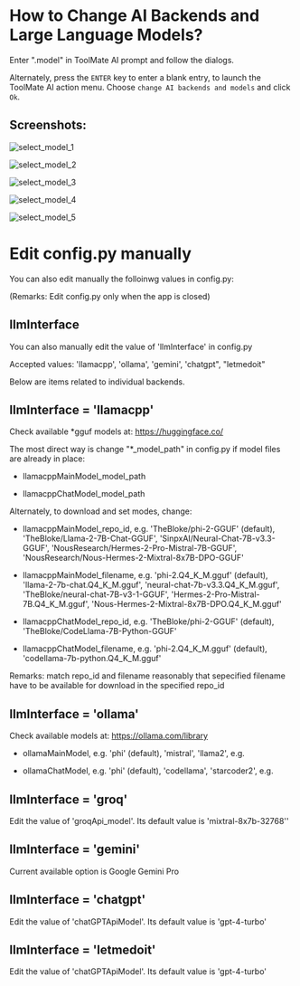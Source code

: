# How to Change AI Backends and Large Language Models?

Enter ".model" in ToolMate AI prompt and follow the dialogs.

Alternately, press the `ENTER` key to enter a blank entry, to launch the ToolMate AI action menu.  Choose `change AI backends and models` and click `Ok`.

## Screenshots:

![select_model_1](https://github.com/eliranwong/toolmate/assets/25262722/179cd040-b7c4-4592-b2b4-f152a9ec1772)

![select_model_2](https://github.com/eliranwong/toolmate/assets/25262722/ff3f4b94-97e0-48f7-9e0d-49cf195321e8)

![select_model_3](https://github.com/eliranwong/toolmate/assets/25262722/ad79f5c1-5bd8-480c-9428-5d1e704ee153)

![select_model_4](https://github.com/eliranwong/toolmate/assets/25262722/0183c0ec-9c2c-484c-a2bf-4132fdbd343a)

![select_model_5](https://github.com/eliranwong/toolmate/assets/25262722/b88f3950-a898-4fbf-8691-c4789caeb441)


# Edit config.py manually

You can also edit manually the folloinwg values in config.py:

(Remarks: Edit config.py only when the app is closed)

## llmInterface

You can also manually edit the value of 'llmInterface' in config.py

Accepted values: 'llamacpp',  'ollama', 'gemini', 'chatgpt", "letmedoit"

Below are items related to individual backends.

## llmInterface = 'llamacpp'

Check available *gguf models at: https://huggingface.co/

The most direct way is change "*_model_path" in config.py if model files are already in place:

* llamacppMainModel_model_path

* llamacppChatModel_model_path

Alternately, to download and set modes, change:

* llamacppMainModel_repo_id, e.g. 'TheBloke/phi-2-GGUF' (default), 'TheBloke/Llama-2-7B-Chat-GGUF', 'SinpxAI/Neural-Chat-7B-v3.3-GGUF', 'NousResearch/Hermes-2-Pro-Mistral-7B-GGUF', 'NousResearch/Nous-Hermes-2-Mixtral-8x7B-DPO-GGUF'

* llamacppMainModel_filename, e.g. 'phi-2.Q4_K_M.gguf' (default), 'llama-2-7b-chat.Q4_K_M.gguf', 'neural-chat-7b-v3.3.Q4_K_M.gguf', 'TheBloke/neural-chat-7B-v3-1-GGUF', 'Hermes-2-Pro-Mistral-7B.Q4_K_M.gguf', 'Nous-Hermes-2-Mixtral-8x7B-DPO.Q4_K_M.gguf'

* llamacppChatModel_repo_id, e.g. 'TheBloke/phi-2-GGUF' (default), 'TheBloke/CodeLlama-7B-Python-GGUF'

* llamacppChatModel_filename, e.g. 'phi-2.Q4_K_M.gguf' (default), 'codellama-7b-python.Q4_K_M.gguf'

Remarks: match repo_id and filename reasonably that sepecified filename have to be available for download in the specified repo_id

## llmInterface = 'ollama' 

Check available models at: https://ollama.com/library

* ollamaMainModel, e.g. 'phi' (default), 'mistral', 'llama2', e.g.

* ollamaChatModel, e.g. 'phi' (default), 'codellama', 'starcoder2', e.g.

## llmInterface = 'groq'

Edit the value of 'groqApi_model'.  Its default value is 'mixtral-8x7b-32768''

## llmInterface = 'gemini'

Current available option is Google Gemini Pro

## llmInterface = 'chatgpt'

Edit the value of 'chatGPTApiModel'.  Its default value is 'gpt-4-turbo'

## llmInterface = 'letmedoit'

Edit the value of 'chatGPTApiModel'.  Its default value is 'gpt-4-turbo'